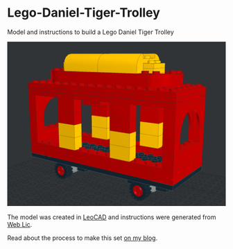 # Lego-Daniel-Tiger-Trolley
Model and instructions to build a Lego Daniel Tiger Trolley

![Lego Daniel Tiger Trolley](https://raw.githubusercontent.com/ac-cymk/Lego-Daniel-Tiger-Trolley/main/Model.png)

The model was created in [LeoCAD](https://www.leocad.org/) and instructions were generated from [Web Lic](http://www.bugeyedmonkeys.com/lic/).

Read about the process to make this set [on my blog](https://alan.bearblog.dev/constructing-a-daniel-tiger-lego-set/).
